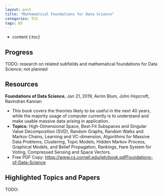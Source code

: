 ```yaml
---
layout: post
title: "Mathematical Foundations for Data Science"
categories: TCS
tags: DS
---
```


* content 
{:toc}

## Progress

TODO: research on related subfields and mathematical foundations for Data Science; not planned

## Resources

**Foundations of Data Science**, Jan 21, 2019, Avrim Blum, John Hopcroft, Ravindran Kannan

- This book covers the theories likely to be useful in the next 40 years, while the majority usage of computer currently is to understand and make usable massive data arising in application.
- **Topics:** High-Dimensional Space, Best-Fit Subspaces and Singular Value Decomposition (SVD), Random Graphs, Random Walks and Markov Chains, Learning and VC-dimension, Algorithms for Massive Data Problems, Clustering, Topic Models, Hidden Markov Process, Graphical Models, and Belief Propagation, Rankings, Hare System for Voting, Compressed Sensing and Space Vectors.
- Free PDF Copy: https://www.cs.cornell.edu/jeh/book.pdfFoundations-of-Data-Science


## Highlighted Topics and Papers

TODO: 